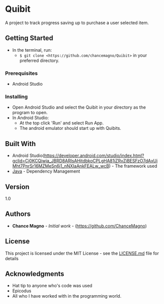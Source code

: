 # Quibit

A project to track progress saving up to purchase a user selected item.

## Getting Started

* In the terminal, run:
  * `$ git clone <https://github.com/chancemagno/Quibit>` in your preferred directory.

### Prerequisites

* Android Studio

### Installing

* Open Android Studio and select the Quibit in your directory as the program to open.
* In Android Studio:
  * At the top click 'Run' and select Run App.
  * The android emulator should start up with Quibits.

## Built With

* Android Studio(https://developer.android.com/studio/index.html?gclid=Cj0KCQjwja_JBRD8ARIsAHitdbkoCPLgHA81iZRvZjBESFzO7dAxUiMht7PnrSr16MZMeSn6j1_nNXIaAnkFEALw_wcB) - The framework used
* [Java](https://www.java.com/en/) - Dependency Management

## Version

1.0

## Authors

* **Chance Magno** - *Initial work* - (https://github.com/ChanceMagno)

## License

This project is licensed under the MIT License - see the [LICENSE.md](LICENSE.md) file for details

## Acknowledgments

* Hat tip to anyone who's code was used
* Epicodus
* All who I have worked with in the programming world.
